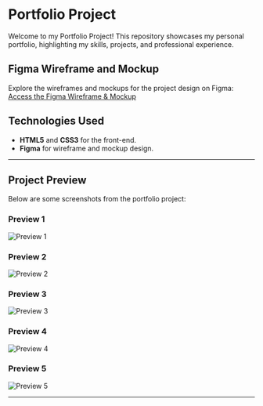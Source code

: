 # Portfolio Project

Welcome to my Portfolio Project! This repository showcases my personal portfolio, highlighting my skills, projects, and professional experience.


## Figma Wireframe and Mockup
Explore the wireframes and mockups for the project design on Figma:
[Access the Figma Wireframe & Mockup](https://www.figma.com/design/0Vte1WD6VevE7GiRNKWbHO/Portfolio?m=auto&t=XQOvA1jo5vaK7hSK-1)

## Technologies Used
- **HTML5** and **CSS3** for the front-end.
- **Figma** for wireframe and mockup design.

---

## Project Preview
Below are some screenshots from the portfolio project:

### Preview 1
![Preview 1](https://drive.google.com/uc?export=view&id=1bYhhEnVr3oeIVqjZT8u1ycZAkpCO8L91)

### Preview 2
![Preview 2](https://drive.google.com/uc?export=view&id=1B3DW5daddmnBt5yGAtAKTJioi64W4oyB)

### Preview 3
![Preview 3](https://drive.google.com/uc?export=view&id=1Clb59b0GdOlOvQSQR0isLwr9DqDE8Jva)

### Preview 4
![Preview 4](https://drive.google.com/uc?export=view&id=1cHNoMvP8xL4drHAFxbPoqMT9DofIx9PD)

### Preview 5
![Preview 5](https://drive.google.com/uc?export=view&id=1qpOCK-telsH2c9ZNaCjW-I-mPyS2V28Z)


---
